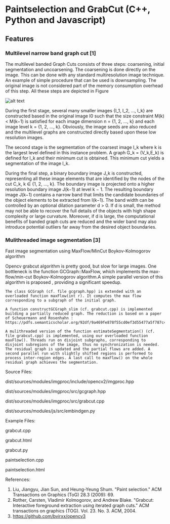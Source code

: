 # Paintselection and GrabCut (C++, Python and Javascript)

## Features
### Multilevel narrow band graph cut [1]

The multilevel banded Graph Cuts consists of three steps: coarsening, initial segmentation and uncoarsening. The coarsening is done directly on the image. This can be done with any standard multiresolution image technique. An example of simple procedure that can be used is downsampling. The original image is not considered part of the memory consumption overhead of this step. All these steps are depicted in Figure

![alt text](https://github.com/anshkumar/paintselection/img/gAVoN.png)

During the first stage, several many smaller images {I_1, I_2, ..., I_k} are constructed based in the original image I0 such that the size constraint M(k) < M(k−1) is satisfied for each image dimension n = {1, 2, ..., k} and each image level k = {1, 2, ..., k}. Obviously, the image seeds are also reduced and the multilevel graphs are constructed directly based upon these low resolution images.

The second stage is the segmentation of the coarsest image I_k where k is the largest level defined in this instance problem. A graph G_k = (V_k,E_k) is defined for I_k and their minimum cut is obtained. This minimum cut yields a segmentation of the image I_k.

During the final step, a binary boundary image J_k is constructed, representing all these image elements that are identified by the nodes of the cut C_k, k ∈ {1, 2, ..., k}. The boundary image is projected onto a higher resolution boundary image J(k−1) at level k − 1. The resulting boundary image J(k−1) contains a narrow band that limits the candidate boundaries of the object elements to be extracted from I(k−1). The band width can be controlled by an optional dilation parameter d > 0. If d is small, the method may not be able to recover the full details of the objects with high shape complexity or large curvature. Moreover, if d is large, the computational benefits of banded graph cuts are reduced and the wider band may also introduce potential outliers far away from the desired object boundaries.

### Mulithreaded image segmentation [3]

Fast image segmentation using MaxFlow/MinCut Boykov-Kolmogorov algorithm

Opencv grabcut algorithm is pretty good, but slow for large images. One bottleneck is the function GCGraph::MaxFlow, which implements the max-flow/min-cut Boykov-Kolmogorov algorithm.A simple parallel version of this algorithm is praposed , providing a significant speedup.

    The class GCGraph (cf. file gcgraph.hpp) is extended with an overloaded function maxFlow(int r). It computes the max flow corresponding to a subgraph of the initial graph.

    A function constructGCGraph_slim (cf. grabcut.cpp) is implemented building a partially reduced graph. The reduction is based on a paper of Scheuermann and Rosenhahn : https://pdfs.semanticscholar.org/92df/9a469fe878f55cd0ef3d55477a5f787c47ba.pdf

    A mulithreaded version of the function estimateSegmentation() (cf. file grabcut.cpp) is implemented, using our overloaded function maxFlow(). Threads run on disjoint subgraphs, corresponding to disjoint subregions of the image, thus no synchronization is needed. The residual graph is updated and the partial flows are added. A second parallel run with slightly shifted regions is performed to process inter-region edges. A last call to maxFlow() on the whole residual graph achieves the segmentation.

Source Files:

dist/sources/modules/imgproc/include/opencv2/imgproc.hpp

dist/sources/modules/imgproc/src/gcgraph.hpp

dist/sources/modules/imgproc/src/grabcut.cpp

dist/sources/modules/js/src/embindgen.py


Example Files:

grabcut.cpp

grabcut.html

grabcut.py

paintselection.cpp

paintselection.html

References:
1) Liu, Jiangyu, Jian Sun, and Heung-Yeung Shum. "Paint selection." ACM Transactions on Graphics (ToG) 28.3 (2009): 69.
2) Rother, Carsten, Vladimir Kolmogorov, and Andrew Blake. "Grabcut: Interactive foreground extraction using iterated graph cuts." ACM transactions on graphics (TOG). Vol. 23. No. 3. ACM, 2004.
3) https://github.com/bvirxx/opencv3
